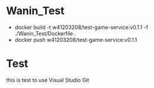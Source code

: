 # Wanin_Test

- docker build -t w41203208/test-game-service:v0.1.1 -f ./Wanin_Test/Dockerfile .
- docker push w41203208/test-game-service:v0.1.1

# Test
this is test to use Visual Studio Git
